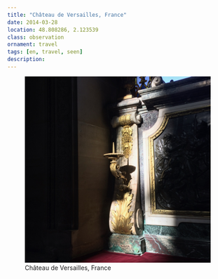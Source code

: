 ```yaml
---
title: "Château de Versailles, France"
date: 2014-03-28
location: 48.808286, 2.123539
class: observation
ornament: travel
tags: [en, travel, seen]
description: 
---
```


<figure>
  <img src="/assets/img/2014-03-28-ch-teau-de-versailles-france.jpeg" alt="Château de Versailles, France">
  <figcaption>Château de Versailles, France</figcaption>
</figure>

